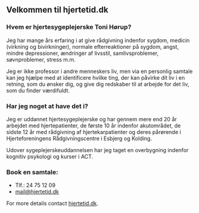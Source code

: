 ## Velkommen til hjertetid.dk 

### Hvem er hjertesygeplejerske Toni Hørup? 

Jeg har mange års erfaring i at give rådgivning indenfor sygdom, medicin (virkning og bivirkninger), normale efterreaktioner på sygdom, angst, mindre depressioner, ændringer af livsstil, samlivsproblemer, søvnproblemer, stress m.m.  

Jeg er ikke professor i andre menneskers liv, men via en personlig samtale kan jeg hjælpe med at identificere hvilke ting, der kan påvirke dit liv i en retning, som du ønsker dig, og give dig redskaber til at arbejde for det liv, som du finder værdifuldt.  

### Har jeg noget at have det i?  

Jeg er uddannet hjertesygeplejerske og har gennem mere end 20 år arbejdet med hjertepatienter, de første 10 år indenfor akutområdet, de sidste 12 år med rådgivning af hjertekarpatienter og deres pårørende i Hjerteforeningens Rådgivningscentre i Esbjerg og Kolding. 

Udover sygeplejerskeuddannelsen har jeg taget en overbygning indenfor kognitiv 
psykologi og kurser i ACT.  

### Book en samtale:
- Tlf.: 24 75 12 09
- mail@hjertetid.dk

For more details contact [hjertetid.dk](http://hjertetid.dk/).

